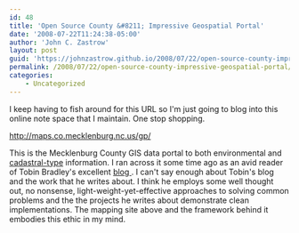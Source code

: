 ```yaml
---
id: 48
title: 'Open Source County &#8211; Impressive Geospatial Portal'
date: '2008-07-22T11:24:38-05:00'
author: 'John C. Zastrow'
layout: post
guid: 'https://johnzastrow.github.io/2008/07/22/open-source-county-impressive-geospatial-portal/'
permalink: /2008/07/22/open-source-county-impressive-geospatial-portal/
categories:
    - Uncategorized
---
```


I keep having to fish around for this URL so I'm just going to blog into this online note space that I maintain. One stop shopping.

<http://maps.co.mecklenburg.nc.us/gp/>

This is the Mecklenburg County GIS data portal to both environmental and [cadastral-type](http://en.wikipedia.org/wiki/Cadastre) information. I ran across it some time ago as an avid reader of Tobin Bradley's excellent [blog ](http://maps.co.mecklenburg.nc.us/ft/). I can't say enough about Tobin's blog and the work that he writes about. I think he employs some well thought out, no nonsense, light-weight-yet-effective approaches to solving common problems and the the projects he writes about demonstrate clean implementations. The mapping site above and the framework behind it embodies this ethic in my mind.